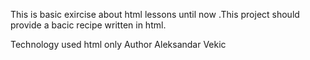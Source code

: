 This is basic exircise about html lessons until now .This project should provide a bacic
recipe written in html.

Technology used html only
Author Aleksandar Vekic